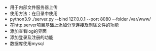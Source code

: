 - 用于内部文件服务器上传
- 使用方法：在目录中使用
- python3.9 ./server.py --bind 127.0.0.1 --port 8080 --folder /var/www/
- 在http.server项目基础上添加分享连接及删除文件的功能
- 添加查看log的界面
- 添加登录及注册的功能
- 数据库使用mysql
